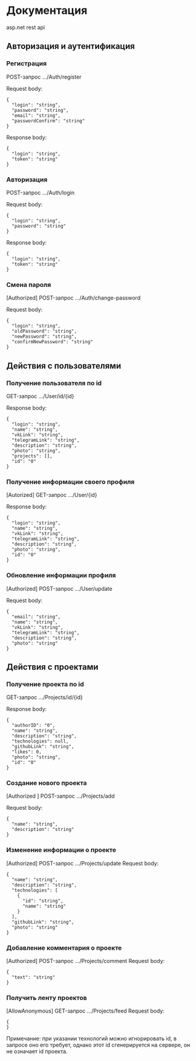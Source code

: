 # Документация
asp.net rest api 
## Авторизация и аутентификация
### Регистрация
POST-запрос .../Auth/register

Request body:
```
{
  "login": "string",
  "password": "string",
  "email": "string",
  "passwordConfirm": "string"
}
```
Response body: 
```
{
  "login": "string",
  "token": "string"
}
```
### Авторизация
POST-запрос .../Auth/login

Request body: 
```
{
  "login": "string",
  "password": "string"
}
```
Response body: 
```
{
  "login": "string",
  "token": "string"
}
```
### Смена пароля
[Authorized] POST-запрос .../Auth/change-password

Request body: 
```
{
  "login": "string",
  "oldPassword": "string",
  "newPassword": "string",
  "confirmNewPassword": "string"
}
```

## Действия с пользователями
### Получение пользователя по id
GET-запрос .../User/id/{id}

Response body:
```
{
  "login": "string",
  "name": "string",
  "vkLink": "string",
  "telegramLink": "string",
  "description": "string",
  "photo": "string",
  "projects": [],
  "id": "0"
}
```
### Получение информации своего профиля
[Autorized] GET-запрос .../User/{id}

Response body:
```
{
  "login": "string",
  "name": "string",
  "vkLink": "string",
  "telegramLink": "string",
  "description": "string",
  "photo": "string",
  "id": "0"
}
```
### Обновление информации профиля
[Authorized] POST-запрос .../User/update

Request body:
```
{
  "email": "string",
  "name": "string",
  "vkLink": "string",
  "telegramLink": "string",
  "description": "string",
  "photo": "string"
}
```
## Действия с проектами
### Получение проекта по id
GET-запрос .../Projects/id/{id}

Response body:
```
{
  "authorID": "0",
  "name": "string",
  "description": "string",
  "technologies": null,
  "githubLink": "string",
  "likes": 0,
  "photo": "string",
  "id": "0"
}
```
### Создание нового проекта
[Authorized ] POST-запрос .../Projects/add

Request body:
```
{
  "name": "string",
  "description": "string"
}
```
### Изменение информации о проекте
[Authorized] POST-запрос .../Projects/update
Request body:
```
{
  "name": "string",
  "description": "string",
  "technologies": [
    {
      "id": "string",
      "name": "string"
    }
  ],
  "githubLink": "string",
  "photo": "string"
}
```

### Добавление комментария о проекте
[Authorized] POST-запрос .../Projects/comment
Request body:
```
{
  "text": "string"
}
```

### Получить ленту проектов
[AllowAnonymous] GET-запрос .../Projects/feed
Request body:
```
{
}
```
Примечание: при указании технологий можно игнорировать id, в запросе оно его требует, однако этот id сгенерируется на сервере, он не означает id проекта.










